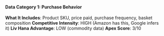 #### **Data Category 1: Purchase Behavior**

**What It Includes**: Product SKU, price paid, purchase frequency, basket composition
**Competitive Intensity**: HIGH (Amazon has this, Google infers it)
**Liv Hana Advantage**: LOW (commodity data)
**Apex Score**: 3/10
